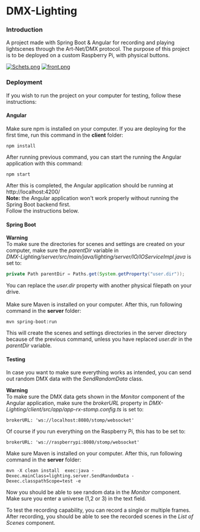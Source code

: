 # DMX-Lighting

### Introduction

A project made with Spring Boot & Angular for recording and playing lightscenes through the Art-Net/DMX protocol.
The purpose of this project is to be deployed on a custom Raspberry Pi, with physical buttons. 

[![Schets.png](https://i.postimg.cc/6q9tGFf1/Schets.png)](https://postimg.cc/YGyJ5nV1)
[![front.png](https://i.postimg.cc/43J5q5wR/front.png)](https://postimg.cc/9DnZqyvL)

### Deployment

If you wish to run the project on your computer for testing, follow these instructions:

#### Angular

Make sure npm is installed on your computer.
If you are deploying for the first time, run this command in the **client** folder:

```
npm install
```

After running previous command, you can start the running the Angular application with this command:

```
npm start
```

After this is completed, the Angular application should be running at http://localhost:4200/<br>
**Note:** the Angular application won't work properly without running the Spring Boot backend first.<br> 
Follow the instructions below.

#### Spring Boot

**Warning**<br>
To make sure the directories for scenes and settings are created on your computer, make sure the *parentDir* variable in<br>
*DMX-Lighting/server/src/main/java/lighting/server/IO/IOServiceImpl.java* is set to:

```java
private Path parentDir = Paths.get(System.getProperty("user.dir"));
```
You can replace the *user.dir* property with another physical filepath on your drive.
<br>
<br>
Make sure Maven is installed on your computer. After this, run following command in the **server** folder:
```
mvn spring-boot:run
```

This will create the scenes and settings directories in the server directory because of the previous command, unless you have replaced *user.dir* in the *parentDir* variable.


#### Testing

In case you want to make sure everything works as intended, you can send out random DMX data with the *SendRandomData* class.

**Warning**<br>
To make sure the DMX data gets shown in the *Monitor* component of the Angular application, make sure the *brokerURL* property in *DMX-Lighting/client/src/app/app-rx-stomp.config.ts* is set to:

```
brokerURL: 'ws://localhost:8080/stomp/websocket'
```

Of course if you run everything on the Raspberry Pi, this has to be set to:

```
brokerURL: 'ws://raspberrypi:8080/stomp/websocket'
```

Make sure Maven is installed on your computer. After this, run following command in the **server** folder:

```
mvn -X clean install  exec:java -Dexec.mainClass=lighting.server.SendRandomData -Dexec.classpathScope=test -e
```

Now you should be able to see random data in the *Monitor* component. Make sure you enter a universe (1,2 or 3) in the text field.

To test the recording capability, you can record a single or multiple frames. After recording, you should be able to see the recorded scenes in the *List of Scenes* component.

